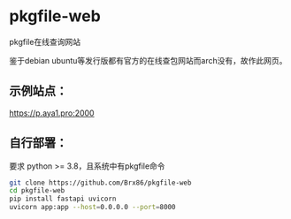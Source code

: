 # pkgfile-web
pkgfile在线查询网站

鉴于debian ubuntu等发行版都有官方的在线查包网站而arch没有，故作此网页。

## 示例站点：

https://p.aya1.pro:2000


## 自行部署：
要求 python >= 3.8，且系统中有pkgfile命令
```bash
git clone https://github.com/Brx86/pkgfile-web
cd pkgfile-web
pip install fastapi uvicorn
uvicorn app:app --host=0.0.0.0 --port=8000
```
